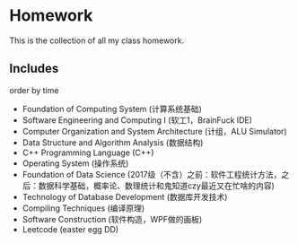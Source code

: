 # Homework

This is the collection of all my class homework.

## Includes

order by time

- Foundation of Computing System (计算系统基础)  
- Software Engineering and Computing I (软工1，BrainFuck IDE)
- Computer Organization and System Architecture (计组，ALU Simulator)
- Data Structure and Algorithm Analysis (数据结构)
- C++ Programming Language (C++)
- Operating System (操作系统)
- Foundation of Data Science (2017级（不含）之前：软件工程统计方法，之后：数据科学基础，概率论、数理统计和鬼知道czy最近又在忙啥的内容)
- Technology of Database Development (数据库开发技术)
- Compiling Techniques (编译原理)
- Software Construction (软件构造，WPF做的画板)
- Leetcode (easter egg DD)